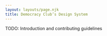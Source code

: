 ```yaml
---
layout: layouts/page.njk
title: Democracy Club’s Design System
---
```


TODO: Introduction and contributing guidelines